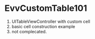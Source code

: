 # EvvCustomTable101

1. UITableViewController with custom cell 
1. basic cell construction example
1. not complecated.
